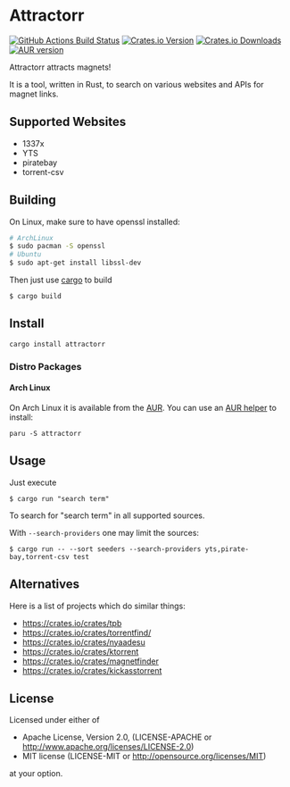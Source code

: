 # Attractorr

[![GitHub Actions Build Status](https://github.com/rnestler/attractorr/actions/workflows/ci.yml/badge.svg)](https://github.com/rnestler/attractorr/actions/workflows/ci.yml)
[![Crates.io Version](https://img.shields.io/crates/v/attractorr.svg)](https://crates.io/crates/attractorr)
[![Crates.io Downloads](https://img.shields.io/crates/d/attractorr.svg)](https://crates.io/crates/attractorr)
[![AUR version](https://img.shields.io/aur/version/attractorr?label=AUR)](https://aur.archlinux.org/packages/attractorr)

Attractorr attracts magnets!

It is a tool, written in Rust, to search on various websites and APIs for
magnet links.

## Supported Websites

 * 1337x
 * YTS
 * piratebay
 * torrent-csv

## Building

On Linux, make sure to have openssl installed:

```Bash
# ArchLinux
$ sudo pacman -S openssl
# Ubuntu
$ sudo apt-get install libssl-dev
```

Then just use [cargo](http://doc.crates.io/) to build

```
$ cargo build
```

## Install

```
cargo install attractorr
```

### Distro Packages

#### Arch Linux

On Arch Linux it is available from the
[AUR](https://aur.archlinux.org/packages/attractorr). You can use an [AUR
helper](https://wiki.archlinux.org/title/AUR_helpers) to install:

```
paru -S attractorr
```

## Usage

Just execute

```
$ cargo run "search term"
```

To search for "search term" in all supported sources.

With `--search-providers` one may limit the sources:
```
$ cargo run -- --sort seeders --search-providers yts,pirate-bay,torrent-csv test
```

## Alternatives

Here is a list of projects which do similar things:

 * https://crates.io/crates/tpb
 * https://crates.io/crates/torrentfind/
 * https://crates.io/crates/nyaadesu
 * https://crates.io/crates/ktorrent
 * https://crates.io/crates/magnetfinder
 * https://crates.io/crates/kickasstorrent

## License

Licensed under either of

 * Apache License, Version 2.0, (LICENSE-APACHE or http://www.apache.org/licenses/LICENSE-2.0)
 * MIT license (LICENSE-MIT or http://opensource.org/licenses/MIT)

at your option.
